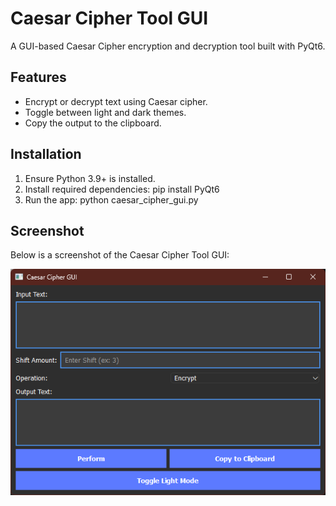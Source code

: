 # Caesar Cipher Tool GUI

A GUI-based Caesar Cipher encryption and decryption tool built with PyQt6.

## Features
- Encrypt or decrypt text using Caesar cipher.
- Toggle between light and dark themes.
- Copy the output to the clipboard.

## Installation
1. Ensure Python 3.9+ is installed.
2. Install required dependencies: pip install PyQt6
3. Run the app: python caesar_cipher_gui.py

## Screenshot

Below is a screenshot of the Caesar Cipher Tool GUI:

![Caesar Cipher GUI](caesar_cipher_gui.png)